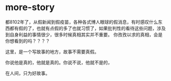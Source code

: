 # more-story


   都8102年了，从假新闻到假疫苗，各种各式博人眼球的假消息，有时感叹什么东西都有假的了，也就有点假的多了也就习惯了，如果批判性的看待这些问题，涉及到自身利益的事情很少，很多时候真相其实并不重要。
   你孜孜以求的真相，会是你想看到的吗？？？？
   
   这里，是一个写故事的地方，故事不需要真假。
   
   你说他是真的，他就是真的。你说不说，他就不是的，
   
   在人间，只为好故事。
